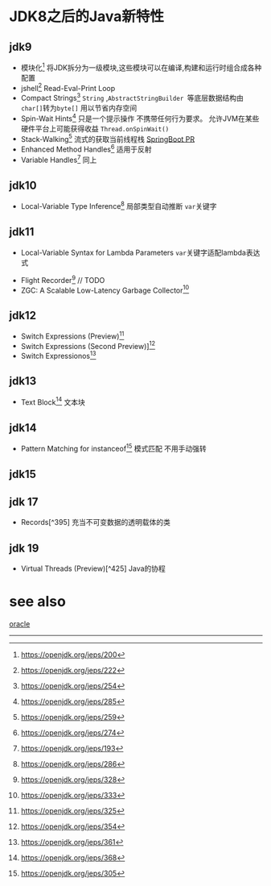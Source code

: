 

# JDK8之后的Java新特性



## jdk9

- 模块化[^200] 将JDK拆分为一级模块,这些模块可以在编译,构建和运行时组合成各种配置
- jshell[^222]    Read-Eval-Print Loop
- Compact Strings[^254]  `String` ,`AbstractStringBuilder `等底层数据结构由`char[]`转为`byte[]` 用以节省内存空间
- Spin-Wait Hints[^285 ] 只是一个提示操作 不携带任何行为要求。 允许JVM在某些硬件平台上可能获得收益 `Thread.onSpinWait()`
- Stack-Walking[^259] 流式的获取当前线程栈 [SpringBoot PR](https://github.com/spring-projects/spring-boot/pull/31701)
- Enhanced Method Handles[^274] 适用于反射 
- Variable Handles[^193] 同上

## jdk10

*  Local-Variable Type Inference[^286]  局部类型自动推断 `var`关键字



## jdk11

- Local-Variable Syntax for Lambda Parameters `var`关键字适配lambda表达式

* Flight Recorder[^328] // TODO
* ZGC: A Scalable Low-Latency Garbage Collector[^333]

## jdk12

* Switch Expressions (Preview)[^325] 
* Switch Expressions (Second Preview)][^354]
* Switch Expressionos[^361]



## jdk13

* Text Block[^368] 文本块

## jdk14

* Pattern Matching for instanceof[^305]  模式匹配 不用手动强转

## jdk15



## jdk 17

* Records[^395] 充当不可变数据的透明载体的类

## jdk 19

* Virtual Threads (Preview)[^425] Java的协程





# see also

[oracle](https://docs.oracle.com/en/java/javase/18/language/preface.html#GUID-840E8268-A821-4BCE-83FE-A4ACAAED68DA)



---

[^200]: https://openjdk.org/jeps/200
[^222]: https://openjdk.org/jeps/222
[^254]: https://openjdk.org/jeps/254
[^259]: https://openjdk.org/jeps/259
[^285]: https://openjdk.org/jeps/285
[^286]: https://openjdk.org/jeps/286 
[^305]: https://openjdk.org/jeps/305
[^193]: https://openjdk.org/jeps/193
[^274]: https://openjdk.org/jeps/274
[^325]: https://openjdk.org/jeps/325
[^354]: https://openjdk.org/jeps/354 
[^361]: https://openjdk.org/jeps/361
[^328]: https://openjdk.org/jeps/328
[^333]: https://openjdk.org/jeps/333
[^368]: https://openjdk.org/jeps/368

